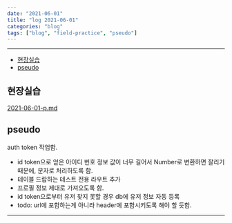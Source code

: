 ```yaml
---
date: "2021-06-01"
title: "log 2021-06-01"
categories: "blog"
tags: ["blog", "field-practice", "pseudo"]
---
```


----------

- [현장실습](#현장실습)
- [pseudo](#pseudo)

## 현장실습

[2021-06-01-p.md](./2021-06-01-p.md)

## pseudo

auth token 작업함.

- id token으로 얻은 아이디 번호 정보 값이 너무 길어서 Number로 변환하면 잘리기 때문에, 문자로 처리하도록 함.
- 테이블 드랍하는 테스트 전용 라우트 추가
- 프로필 정보 제대로 가져오도록 함.
- id token으로부터 유저 찾지 못할 경우 db에 유저 정보 자동 등록
- todo: url에 포함하는게 아니라 header에 포함시키도록 해야 할 듯함.

----------
